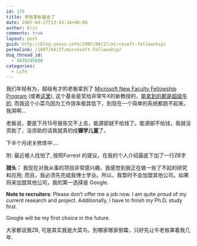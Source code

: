 ```yaml
---
id: 175
title: 老板拿新基金了
date: 2007-04-27T13:43:34+00:00
author: Eric
comments: true
layout: post
guid: http://blog.youxu.info/2007/04/27/mircosoft-fellowship/
permalink: /2007/04/27/mircosoft-fellowship/
dsq_thread_id:
  - 4938295608
categories:
  - Life
---
```

我们年轻有为，超级有才的老板拿到了 [Microsoft New Faculty Fellowship Program](http://research.microsoft.com/ur/us/nff/default.aspx) (或者[这里](http://research.microsoft.com/nff/2007fellows.aspx)), 这个基金是奖给非常牛X的新教授的，[能拿到的都是超级牛的](http://research.microsoft.com/news/featurestories/publish/NFF07.aspx). 而我这个小菜鸟因为工作效率极其低下，到现在一个简单的系统都跑不起来。我哭啊&#8230;

老板说，要是下月15号报告交不上去，能源部就不给钱了。能源部不给钱，我就没资助了，没资助的话我就真的成**辍学儿童**了。

下半个月闭关修炼中&#8230;.

附: 最近被人找怕了, 按照Forrest 的提议，在我的个人介绍最底下加了一行ZB字

**猎头：** 我现在对我从事的项目非常感兴趣，我感觉到我正在做一些了不起的研究和应用; 而且，我必须先完成我博士学业。所以，我暂时不会加盟其他公司。如果将来加盟其他公司，我的第一选择是 Google.

**Note to recruiters**: Please don’t offer me a job now. I am quite proud of my current research and project. Additionally, I have to finish my Ph.D. study first.

Google will be my first choice in the future.

大家都说我ZB, 可是其实我是大菜鸟，到哪家哪家倒霉，只好先让牛老板罩着我几年.